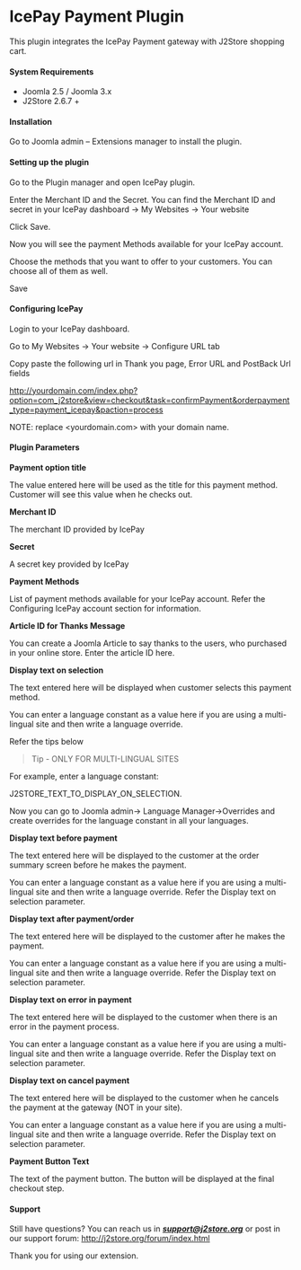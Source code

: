 # IcePay Payment Plugin

This plugin integrates the IcePay Payment gateway with J2Store shopping cart.

#### System Requirements
* Joomla 2.5 / Joomla 3.x
* J2Store 2.6.7 +

#### Installation
Go to Joomla admin – Extensions manager to install the plugin.

#### Setting up the plugin
Go to the Plugin manager and open IcePay plugin.

Enter the Merchant ID and the Secret. You can find the Merchant ID and secret in your IcePay dashboard → My Websites → Your website

Click Save.

Now you will see the payment Methods available for your IcePay account.

Choose the methods that you want to offer to your customers. You can choose all of them as well.

Save

#### Configuring IcePay
Login to your IcePay dashboard.

Go to My Websites → Your website → Configure URL tab

Copy paste the following url in Thank you page, Error URL and PostBack Url fields

http://yourdomain.com/index.php?option=com_j2store&view=checkout&task=confirmPayment&orderpayment_type=payment_icepay&paction=process

NOTE: replace <yourdomain.com> with your domain name.

#### Plugin Parameters

**Payment option title**

The value entered here will be used as the title for this payment method. Customer will see this value when he checks out.

**Merchant ID**

The merchant ID provided by IcePay 

**Secret**

A secret key provided by IcePay

**Payment Methods**

List of payment methods available for your IcePay account. Refer the Configuring IcePay account section for information.

**Article ID for Thanks Message**

You can create a Joomla Article to say thanks to the users, who purchased in your online store. Enter the article ID here.

**Display text on selection**

The text entered here will be displayed when customer selects this payment method.

You can enter a language constant as a value here if you are using a multi-lingual site and then write a language override. 

Refer the tips below

>Tip - ONLY FOR MULTI-LINGUAL SITES

For example, enter a language constant:

J2STORE_TEXT_TO_DISPLAY_ON_SELECTION.

Now you can go to Joomla admin-> Language Manager->Overrides and create overrides for the language constant in all your languages.

**Display text before payment**

The text entered here will be displayed to the customer at the order summary screen before he makes the payment.

You can enter a language constant as a value here if you are using a multi-lingual site and then write a language override. Refer the Display text on selection parameter.

**Display text after payment/order**

The text entered here will be displayed to the customer after he makes the payment.

You can enter a language constant as a value here if you are using a multi-lingual site and then write a language override. Refer the Display text on selection parameter.

**Display text on error in payment**

The text entered here will be displayed to the customer when there is an error in the payment process.

You can enter a language constant as a value here if you are using a multi-lingual site and then write a language override. Refer the Display text on selection parameter.

**Display text on cancel payment**

The text entered here will be displayed to the customer when he cancels the payment at the gateway (NOT in your site).

You can enter a language constant as a value here if you are using a multi-lingual site and then write a language override. Refer the Display text on selection parameter.

**Payment Button Text**

The text of the payment button. The button will be displayed at the final checkout step.

#### Support

Still have questions? You can reach us in ***support@j2store.org*** or post in our support
forum: http://j2store.org/forum/index.html

Thank you for using our extension.
